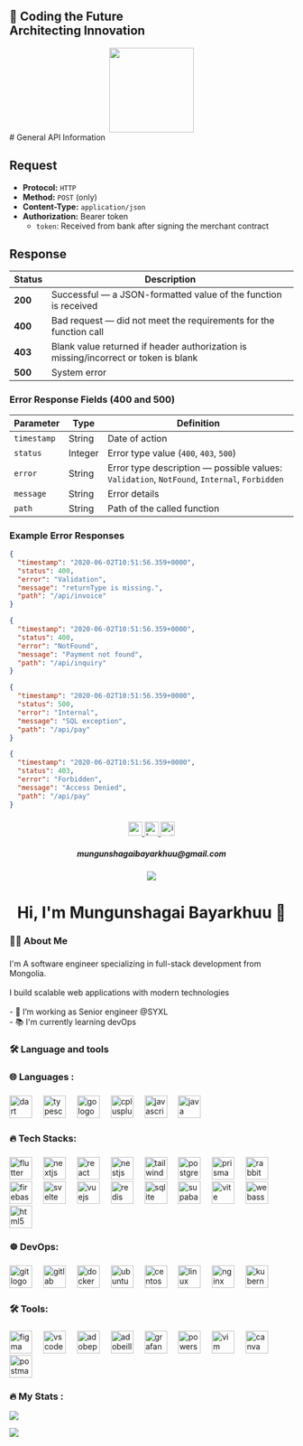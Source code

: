 ## 💫 Coding the Future<br>Architecting Innovation

<div align="center">
  <img height="150" src="https://avatars.githubusercontent.com/u/74607573?v=4"  />
</div>
# General API Information

## Request

- **Protocol:** `HTTP`
- **Method:** `POST` (only)
- **Content-Type:** `application/json`
- **Authorization:** Bearer token
  - `token`: Received from bank after signing the merchant contract

## Response

| Status  | Description                                                                         |
| ------- | ----------------------------------------------------------------------------------- |
| **200** | Successful — a JSON-formatted value of the function is received                     |
| **400** | Bad request — did not meet the requirements for the function call                   |
| **403** | Blank value returned if header authorization is missing/incorrect or token is blank |
| **500** | System error                                                                        |

### Error Response Fields (400 and 500)

| Parameter   | Type    | Definition                                                                                  |
| ----------- | ------- | ------------------------------------------------------------------------------------------- |
| `timestamp` | String  | Date of action                                                                              |
| `status`    | Integer | Error type value (`400`, `403`, `500`)                                                      |
| `error`     | String  | Error type description — possible values: `Validation`, `NotFound`, `Internal`, `Forbidden` |
| `message`   | String  | Error details                                                                               |
| `path`      | String  | Path of the called function                                                                 |

### Example Error Responses

```json
{
  "timestamp": "2020-06-02T10:51:56.359+0000",
  "status": 400,
  "error": "Validation",
  "message": "returnType is missing.",
  "path": "/api/invoice"
}
```

```json
{
  "timestamp": "2020-06-02T10:51:56.359+0000",
  "status": 400,
  "error": "NotFound",
  "message": "Payment not found",
  "path": "/api/inquiry"
}
```

```json
{
  "timestamp": "2020-06-02T10:51:56.359+0000",
  "status": 500,
  "error": "Internal",
  "message": "SQL exception",
  "path": "/api/pay"
}
```

```json
{
  "timestamp": "2020-06-02T10:51:56.359+0000",
  "status": 403,
  "error": "Forbidden",
  "message": "Access Denied",
  "path": "/api/pay"
}
```


    
###

<div align="center">
  <a href="https://www.youtube.com/@ByteSizedCP" target="_blank">
    <img src="https://img.shields.io/static/v1?message=Youtube&logo=youtube&label=&color=FF0000&logoColor=white&labelColor=&style=for-the-badge" height="25" alt="youtube logo"  />
  </a>

  <a href="https://www.facebook.com/munguunuu27/" target="_blank">
    <img src="https://img.shields.io/static/v1?message=Facebook&logo=facebook&label=&color=1877F2&logoColor=white&labelColor=&style=for-the-badge" height="25" alt="facebook logo"  />
  </a>
  <a href="https://www.instagram.com/dev_munguu" target="_blank">
    <img src="https://img.shields.io/static/v1?message=@dev_munguu&logo=instagram&label=&color=E4405F&logoColor=white&labelColor=&style=for-the-badge" height="25" alt="instagram logo"  />
  </a>
</div>
<h5 align="center">mungunshagaibayarkhuu@gmail.com</h5>


###

<div align="center">
  <img src="https://visitor-badge.laobi.icu/badge?page_id=dotNameMush.dotNameMush&"  />
</div>

###

<h1 align="center">Hi, I'm Mungunshagai Bayarkhuu 👋</h1>

###

<h3 align="left">👩‍💻  About Me</h3>

###

<p align="left">I'm A software engineer specializing in full-stack development from Mongolia.<br><br> I build scalable web applications with modern technologies<br><br>- 🔭 I’m working as Senior engineer @SYXL<br>- 📚 I'm currently learning devOps</p>

###

<h3 align="left">🛠 Language and tools</h3>

###

<h3 align="left">🌐 Languages :</h3>

###

<div align="left">
  <img src="https://skillicons.dev/icons?i=dart" height="40" alt="dart logo"  />
  <img width="12" />
  <img src="https://skillicons.dev/icons?i=ts" height="40" alt="typescript logo"  />
  <img width="12" />
  <img src="https://skillicons.dev/icons?i=go" height="40" alt="go logo"  />
  <img width="12" />
  <img src="https://skillicons.dev/icons?i=cpp" height="40" alt="cplusplus logo"  />
  <img width="12" />
  <img src="https://skillicons.dev/icons?i=js" height="40" alt="javascript logo"  />
  <img width="12" />
  <img src="https://skillicons.dev/icons?i=java" height="40" alt="java logo"  />
</div>

###

<h3 align="left">🔥 Tech Stacks:</h3>

###

<div align="left">
  <img src="https://skillicons.dev/icons?i=flutter" height="40" alt="flutter logo"  />
  <img width="12" />
  <img src="https://skillicons.dev/icons?i=nextjs" height="40" alt="nextjs logo"  />
  <img width="12" />
  <img src="https://skillicons.dev/icons?i=react" height="40" alt="react logo"  />
  <img width="12" />
  <img src="https://skillicons.dev/icons?i=nestjs" height="40" alt="nestjs logo"  />
  <img width="12" />
  <img src="https://skillicons.dev/icons?i=tailwind" height="40" alt="tailwindcss logo"  />
  <img width="12" />
  <img src="https://skillicons.dev/icons?i=postgres" height="40" alt="postgresql logo"  />
  <img width="12" />
  <img src="https://skillicons.dev/icons?i=prisma" height="40" alt="prisma logo"  />
  <img width="12" />
  <img src="https://skillicons.dev/icons?i=rabbitmq" height="40" alt="rabbitmq logo"  />
  <img width="12" />
  <img src="https://skillicons.dev/icons?i=firebase" height="40" alt="firebase logo"  />
  <img width="12" />
  <img src="https://skillicons.dev/icons?i=svelte" height="40" alt="svelte logo"  />
  <img width="12" />
  <img src="https://skillicons.dev/icons?i=vue" height="40" alt="vuejs logo"  />
  <img width="12" />
  <img src="https://skillicons.dev/icons?i=redis" height="40" alt="redis logo"  />
  <img width="12" />
  <img src="https://skillicons.dev/icons?i=sqlite" height="40" alt="sqlite logo"  />
  <img width="12" />
  <img src="https://skillicons.dev/icons?i=supabase" height="40" alt="supabase logo"  />
  <img width="12" />
  <img src="https://skillicons.dev/icons?i=vite" height="40" alt="vite logo"  />
  <img width="12" />
  <img src="https://skillicons.dev/icons?i=wasm" height="40" alt="webassembly logo"  />
  <img width="12" />
  <img src="https://skillicons.dev/icons?i=html" height="40" alt="html5 logo"  />
</div>

###

<h3 align="left">☸️ DevOps:</h3>

###

<div align="left">
  <img src="https://skillicons.dev/icons?i=git" height="40" alt="git logo"  />
  <img width="12" />
  <img src="https://skillicons.dev/icons?i=gitlab" height="40" alt="gitlab logo"  />
  <img width="12" />
  <img src="https://skillicons.dev/icons?i=docker" height="40" alt="docker logo"  />
  <img width="12" />
  <img src="https://cdn.simpleicons.org/ubuntu/E95420" height="40" alt="ubuntu logo"  />
  <img width="12" />
  <img src="https://cdn.simpleicons.org/centos/262577" height="40" alt="centos logo"  />
  <img width="12" />
  <img src="https://skillicons.dev/icons?i=linux" height="40" alt="linux logo"  />
  <img width="12" />
  <img src="https://skillicons.dev/icons?i=nginx" height="40" alt="nginx logo"  />
  <img width="12" />
  <img src="https://skillicons.dev/icons?i=kubernetes" height="40" alt="kubernetes logo"  />
</div>

###

<h3 align="left">🛠   Tools:</h3>

###

<div align="left">
  <img src="https://skillicons.dev/icons?i=figma" height="40" alt="figma logo"  />
  <img width="12" />
  <img src="https://skillicons.dev/icons?i=vscode" height="40" alt="vscode logo"  />
  <img width="12" />
  <img src="https://skillicons.dev/icons?i=ps" height="40" alt="adobephotoshop logo"  />
  <img width="12" />
  <img src="https://skillicons.dev/icons?i=ai" height="40" alt="adobeillustrator logo"  />
  <img width="12" />
  <img src="https://skillicons.dev/icons?i=grafana" height="40" alt="grafana logo"  />
  <img width="12" />
  <img src="https://skillicons.dev/icons?i=powershell" height="40" alt="powershell logo"  />
  <img width="12" />
  <img src="https://skillicons.dev/icons?i=vim" height="40" alt="vim logo"  />
  <img width="12" />
  <img src="https://cdn.jsdelivr.net/gh/devicons/devicon/icons/canva/canva-original.svg" height="40" alt="canva logo"  />
  <img width="12" />
  <img src="https://skillicons.dev/icons?i=postman" height="40" alt="postman logo"  />
</div>

###

<h3 align="left">🔥   My Stats :</h3>

<!-- ![](https://github-readme-stats.vercel.app/api?username=dotNameMush&theme=dark&hide_border=true&include_all_commits=true&count_private=true) -->

![](https://github-readme-streak-stats.herokuapp.com/?user=dotNameMush&theme=dark&hide_border=true)<br/>

![](https://github-readme-stats.vercel.app/api/top-langs/?username=dotNameMush&theme=dark&hide_border=true&include_all_commits=true&count_private=true&layout=compact)

###


